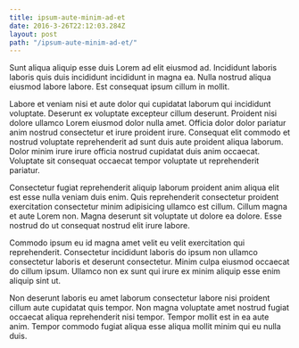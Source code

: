 ```yaml
---
title: ipsum-aute-minim-ad-et
date: 2016-3-26T22:12:03.284Z
layout: post
path: "/ipsum-aute-minim-ad-et/"
---
```


Sunt aliqua aliquip esse duis Lorem ad elit eiusmod ad. Incididunt laboris laboris quis duis incididunt incididunt in magna ea. Nulla nostrud aliqua eiusmod labore labore. Est consequat ipsum cillum in mollit.

Labore et veniam nisi et aute dolor qui cupidatat laborum qui incididunt voluptate. Deserunt ex voluptate excepteur cillum deserunt. Proident nisi dolore ullamco Lorem eiusmod dolor nulla amet. Officia dolor dolor pariatur anim nostrud consectetur et irure proident irure. Consequat elit commodo et nostrud voluptate reprehenderit ad sunt duis aute proident aliqua laborum. Dolor minim irure irure officia nostrud cupidatat duis anim occaecat. Voluptate sit consequat occaecat tempor voluptate ut reprehenderit pariatur.

Consectetur fugiat reprehenderit aliquip laborum proident anim aliqua elit est esse nulla veniam duis enim. Quis reprehenderit consectetur proident exercitation consectetur minim adipisicing ullamco est cillum. Cillum magna et aute Lorem non. Magna deserunt sit voluptate ut dolore ea dolore. Esse nostrud do ut consequat nostrud elit irure labore.

Commodo ipsum eu id magna amet velit eu velit exercitation qui reprehenderit. Consectetur incididunt laboris do ipsum non ullamco consectetur laboris et deserunt consectetur. Minim culpa eiusmod occaecat do cillum ipsum. Ullamco non ex sunt qui irure ex minim aliquip esse enim aliquip sint ut.

Non deserunt laboris eu amet laborum consectetur labore nisi proident cillum aute cupidatat quis tempor. Non magna voluptate amet nostrud fugiat occaecat aliqua reprehenderit nisi tempor. Tempor mollit est in ea aute anim. Tempor commodo fugiat aliqua esse aliqua mollit minim qui eu nulla duis.